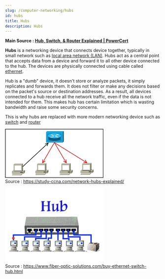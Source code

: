 ```yaml
---
slug: /computer-networking/hubs
id: hubs
title: Hubs
description: Hubs
---
```


**Main Source : [Hub, Switch, & Router Explained | PowerCert](https://youtu.be/1z0ULvg_pW8?si=6F-oF8maBovN6VnN)**

**Hubs** is a networking device that connects device together, typically in small network such as [local area network (LAN)](/computer-networking/lan). Hubs act as a central point that accepts data from a device and forward it to all other device connected to the hub. The devices are physically connected using cable called [ethernet](/computer-networking/ethernet).

Hub is a "dumb" device, it doesn't store or analyze packets, it simply replicates and forwards them. It does not filter or make any decisions based on the packet's source or destination addresses. As a result, all devices connected to a hub receive all the network traffic, even if the data is not intended for them. This makes hub has certain limitation which is wasting bandwidth and raise some security concerns.

This is why hubs are replaced with more modern networking device such as [switch](/computer-networking/switch) and [router](/computer-networking/router)

![A hub forward data from a device to all other device](./hub.png)  
Source : https://study-ccna.com/network-hubs-explained/

![An animation of hub sending data](./hub-animation.gif)  
Source : https://www.fiber-optic-solutions.com/buy-ethernet-switch-hub.html
